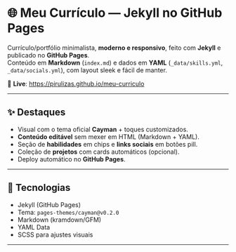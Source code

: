 # 🌐 Meu Currículo — Jekyll no GitHub Pages

Currículo/portfólio minimalista, **moderno e responsivo**, feito com **Jekyll** e publicado no **GitHub Pages**.  
Conteúdo em **Markdown** (`index.md`) e dados em **YAML** (`_data/skills.yml`, `_data/socials.yml`), com layout sleek e fácil de manter.

🔗 **Live**: https://pirulizas.github.io/meu-curriculo

---

## ✨ Destaques

- Visual com o tema oficial **Cayman** + toques customizados.
- **Conteúdo editável** sem mexer em HTML (Markdown + YAML).
- Seção de **habilidades** em chips e **links sociais** em botões pill.
- Coleção de **projetos** com cards automáticos (opcional).
- Deploy automático no **GitHub Pages**.

---

## 🧰 Tecnologias

- Jekyll (GitHub Pages)
- Tema: `pages-themes/cayman@v0.2.0`
- Markdown (kramdown/GFM)
- YAML Data
- SCSS para ajustes visuais

---
